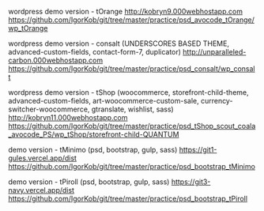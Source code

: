 wordpress demo version - tOrange
http://kobryn9.000webhostapp.com
https://github.com/IgorKob/git/tree/master/practice/psd_avocode_tOrange/wp_tOrange


wordpress demo version - consalt (UNDERSCORES BASED THEME, advanced-custom-fields, contact-form-7, duplicator)
http://unparalleled-carbon.000webhostapp.com
https://github.com/IgorKob/git/tree/master/practice/psd_consalt/wp_consalt


wordpress demo version - tShop (woocommerce, storefront-child-theme, advanced-custom-fields, art-woocommerce-custom-sale, currency-switcher-woocommerce, gtranslate, wishlist, sass)
http://kobryn11.000webhostapp.com
https://github.com/IgorKob/git/tree/master/practice/psd_tShop_scout_coala_avocode_PS/wp_tShop/storefront-child-QUANTUM


demo version - tMinimo (psd, bootstrap, gulp, sass)
https://git1-gules.vercel.app/dist
https://github.com/IgorKob/git/tree/master/practice/psd_bootstrap_tMinimo


demo version - tPiroll (psd, bootstrap, gulp, sass)
https://git3-navy.vercel.app/dist
https://github.com/IgorKob/git/tree/master/practice/psd_bootstrap_tPiroll
